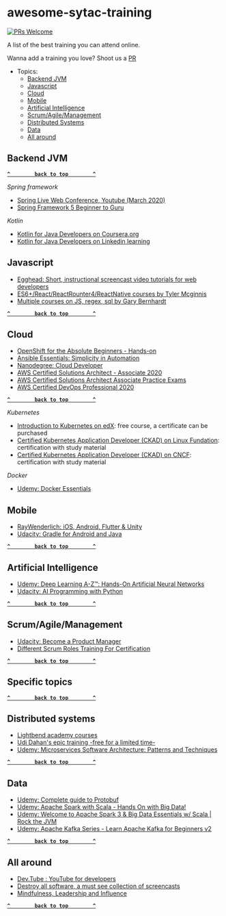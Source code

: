 # awesome-sytac-training
[![PRs Welcome](https://img.shields.io/badge/PRs-welcome-brightgreen.svg?style=flat-square)](http://makeapullrequest.com)

A list of the best training you can attend online.

Wanna add a training you love? Shoot us a [PR](https://github.com/sytac/awesome-sytac-training/pulls)


- Topics:
  - [Backend JVM](#backend-jvm)
  - [Javascript](#javascript)
  - [Cloud](#cloud)
  - [Mobile](#mobile)
  - [Artificial Intelligence](#artificial-intelligence)
  - [Scrum/Agile/Management](#scrumagilemanagement)
  - [Distributed Systems](#distributed-systems)
  - [Data](#data)
  - [All around](#all-around)
  
  
## Backend JVM

**[`^        back to top        ^`](#)**

_Spring framework_
- [Spring Live Web Conference, Youtube (March 2020)](https://www.youtube.com/watch?v=F-EdDnjF6ao&list=PLgGXSWYM2FpOAQjMXE9ynaV7uDrPVpGWw)
- [Spring Framework 5 Beginner to Guru](https://www.udemy.com/course/spring-framework-5-beginner-to-guru/)

_Kotlin_
- [Kotlin for Java Developers on Coursera.org](https://www.coursera.org/learn/kotlin-for-java-developers/)
- [Kotlin for Java Developers on Linkedin learning](https://www.linkedin.com/learning/kotlin-for-java-developers/)

## Javascript
- [Egghead: Short, instructional screencast video tutorials for web developers](https://egghead.io/)
- [ES6+/React/ReactRounter4/ReactNative courses by Tyler Mcginnis](https://learn.tylermcginnis.com/)
- [Multiple courses on JS, regex, sql by Gary Bernhardt](https://www.executeprogram.com/courses)

**[`^        back to top        ^`](#)**

## Cloud
- [OpenShift for the Absolute Beginners - Hands-on](https://www.udemy.com/course/learn-openshift/)
- [Ansible Essentials: Simplicity in Automation](https://www.udemy.com/course/ansible-essentials-simplicity-in-automation/)
- [Nanodegree: Cloud Developer](https://www.udacity.com/course/cloud-developer-nanodegree--nd9990)
- [AWS Certified Solutions Architect - Associate 2020](https://www.udemy.com/course/aws-certified-solutions-architect-associate/)
- [AWS Certified Solutions Architect Associate Practice Exams](https://www.udemy.com/share/102DhnAkQYc19aRHg=/)
- [AWS Certified DevOps Professional 2020](https://linuxacademy.com/course/aws-certified-devops-professional-new/)

**[`^        back to top        ^`](#)**

_Kubernetes_

- [Introduction to Kubernetes on edX](https://www.edx.org/course/introduction-to-kubernetes): free course, a certificate can be purchased
- [Certified Kubernetes Application Developer (CKAD) on Linux Fundation](https://training.linuxfoundation.org/certification/certified-kubernetes-application-developer-ckad/): certification with study material
- [Certified Kubernetes Application Developer (CKAD) on CNCF](https://www.cncf.io/certification/ckad/): certification with study material

_Docker_

- [Udemy: Docker Essentials](https://www.udemy.com/share/101rq4AkQYc19aRHg=/)

## Mobile
- [RayWenderlich: iOS, Android, Flutter & Unity](https://www.raywenderlich.com/)
- [Udacity: Gradle for Android and Java](https://www.udacity.com/course/gradle-for-android-and-java--ud867)

**[`^        back to top        ^`](#)**

## Artificial Intelligence

- [Udemy: Deep Learning A-Z™: Hands-On Artificial Neural Networks](https://www.udemy.com/share/101WyWBEUZeV5TRX4=/)
- [Udacity: AI Programming with Python](https://www.udacity.com/course/ai-programming-python-nanodegree--nd089)
  
**[`^        back to top        ^`](#)**
   
## Scrum/Agile/Management

- [Udacity: Become a Product Manager](https://www.udacity.com/course/product-manager-nanodegree--nd036)
- [Different Scrum Roles Training For Certification](https://www.scrum.org)
  
**[`^        back to top        ^`](#)**
  
## Specific topics
  
**[`^        back to top        ^`](#)**
 
## Distributed systems

- [Lightbend academy courses](https://academy.lightbend.com/courses)
- [Udi Dahan's epic training -free for a limited time-](https://learn.particular.net/courses/adsd-online-free)
- [Udemy: Microservices Software Architecture: Patterns and Techniques](https://www.udemy.com/share/101YTmAkQYc19aRHg=/)

**[`^        back to top        ^`](#)**

## Data

- [Udemy: Complete guide to Protobuf](https://www.udemy.com/course/protocol-buffers/?ranMID=39197&ranEAID=JVFxdTr9V80&ranSiteID=JVFxdTr9V80-sfTZWmi8w8zfyliZq6RA.g&LSNPUBID=JVFxdTr9V80)
- [Udemy: Apache Spark with Scala - Hands On with Big Data!](https://www.udemy.com/share/101YVsBEUZeV5TRX4=/)
- [Udemy: Welcome to Apache Spark 3 & Big Data Essentials w/ Scala | Rock the JVM](https://www.udemy.com/share/102cr4BEUZeV5TRX4=/)
- [Udemy: Apache Kafka Series - Learn Apache Kafka for Beginners v2](https://www.udemy.com/share/1013hcAkQYc19aRHg=/)

**[`^        back to top        ^`](#)**

## All around

- [Dev.Tube : YouTube for developers](https://dev.tube)
- [Destroy all software, a must see collection of screencasts](https://www.destroyallsoftware.com/screencasts)
- [Mindfulness, Leadership and Influence](https://siyli.org)

**[`^        back to top        ^`](#)**

